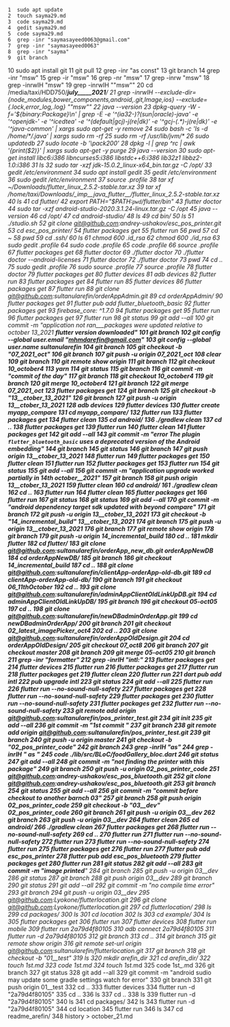     1  sudo apt update
    2  touch sayma29.md
    3  code sayma29.md 
    4  gedit sayma29.md 
    5  code sayma29.md 
    6  grep -inr "saymasayeed0063@gmail.com"
    7  grep -inr "saymasayeed0063"
    8  grep -inr "sayma"
    9  git branch
   10  sudo apt install git
   11  git pull
   12  grep -inr "as const"
   13  git branch
   14  grep -inr "msw"
   15  grep -ir "msw"
   16  grep -nr "msw"
   17  grep -inrw "msw"
   18  grep -inrwIH "msw"
   19  grep -inrwIH "\"msw\""
   20  cd /media/taxi/HDD750/______july_____2021_____/
   21  grep -inrwIH --exclude-dir={node_modules,bower_components,android,.git,Image,ios} --exclude={*.lock,error_log,*.log} "\"msw\""
   22  java --version
   23  dpkg-query -W -f='${binary:Package}\n' | grep -E -e '^(ia32-)?(sun|oracle)-java' -e '^openjdk-' -e '^icedtea' -e '^(default|gcj)-j(re|dk)' -e '^gcj-(.*)-j(re|dk)' -e '^java-common' | xargs sudo apt-get -y remove
   24  sudo bash -c 'ls -d /home/*/.java' | xargs sudo rm -rf
   25  sudo rm -rf /usr/lib/jvm/*
   26  sudo updatedb
   27  sudo locate -b '\pack200'
   28  dpkg -l | grep ^rc | awk '{print($2)}' | xargs sudo apt-get -y purge
   29  java --version
   30  sudo apt-get install libc6:i386 libncurses5:i386 libstdc++6:i386 lib32z1 libbz2-1.0:i386
   31  ls
   32  sudo tar -xzf jdk-15.0.2_linux-x64_bin.tar.gz -C /opt/
   33  gedit /etc/environment
   34  sudo apt install gedit
   35  gedit /etc/environment
   36  sudo gedit /etc/environment
   37  source .profile 
   38  tar xf ~/Downloads/flutter_linux_2.5.2-stable.tar.xz
   39  tar xf /home/taxi/Downloads/_imp__java_flutter__/flutter_linux_2.5.2-stable.tar.xz
   40  ls
   41  cd flutter/
   42  export PATH="$PATH:`pwd`/flutter/bin"
   43  flutter doctor
   44  sudo tar -xzf android-studio-2020.3.1.24-linux.tar.gz -C /opt
   45  java --version
   46  cd /opt/
   47  cd android-studio/
   48  ls
   49  cd bin/
   50  ls
   51  ./studio.sh 
   52  git clone git@github.com:andrey-ushakov/esc_pos_printer.git
   53  cd esc_pos_printer/
   54  flutter packages get
   55  flutter run
   56  pwd
   57  cd ~
   58  pwd
   59  cd .ssh/
   60  ls
   61  chmod 600 .id_rsa
   62  chmod 600 ./id_rsa
   63  sudo gedit .profile 
   64  sudo code .profile 
   65  code .profile 
   66  source .profile 
   67  flutter packages get
   68  flutter doctor
   69  ./flutter doctor
   70  ./flutter doctor --android-licenses
   71  flutter doctor
   72  ./flutter doctor
   73  pwd
   74  cd ..
   75  sudo gedit .profile 
   76  sudo source .profile
   77  source .profile
   78  flutter doctor
   79  flutter packages get
   80  flutter devices
   81  adb devices
   82  flutter run
   83  flutter packages get
   84  flutter run
   85  flutter devices
   86  flutter packages get
   87  flutter run
   88  git clone git@github.com:sultanularefin/orderAppAdmin.git
   89  cd orderAppAdmin/
   90  flutter packages get
   91  flutter pub add flutter_bluetooth_basic
   92  flutter packages get
   93  firebase_core: ^1.7.0
   94  flutter packages get
   95  flutter run
   96  flutter packages get
   97  flutter run
   98  git status
   99  git add --all
  100  git commit -m "application not ran___packages were updated relative to october 13_2021 __flutter version downloaded"
  101  git branch
  102  git config --global user.email "mhmdarefin@gmail.com"
  103  git config --global user.name sultanularefin
  104  git branch
  105  git checkout -b "07_2021_oct"
  106  git branch
  107  git push -u origin 07_2021_oct 
  108  clear
  109  git branch
  110  git remote show origin
  111  git branch
  112  git checkout 10_october4 
  113  yarn
  114  git status
  115  git branch
  116  git commit -m "commit of the day"
  117  git branch
  118  git checkout 10_october4 
  119  git branch
  120  git merge 10_october4 
  121  git branch
  122  git merge 07_2021_oct 
  123  flutter packages get
  124  git branch
  125  git checkout -b "13__ctober_13_2021"
  126  git branch
  127  git push -u origin 13__ctober_13_2021 
  128  adb devices
  129  flutter devices
  130  flutter create myapp_compare
  131  cd myapp_compare/
  132  flutter run
  133  flutter packages get
  134  flutter clean
  135  cd android/
  136  ./gradlew clean
  137  cd ..
  138  flutter packages get
  139  flutter run
  140  flutter clean
  141  flutter packages get
  142  git add --all
  143  git commit -m "error The plugin `flutter_bluetooth_basic` uses a deprecated version of the Android embedding"
  144  git branch
  145  git status
  146  git branch
  147  git push origin 13__ctober_13_2021 
  148  flutter run
  149  flutter packages get
  150  flutter clean
  151  flutter run
  152  flutter packages get
  153  flutter run
  154  git status
  155  git add --all
  156  git commit -m "application upgrade worked partially in 14th october__2021"
  157  git branch
  158  git push origin 13__ctober_13_2021 
  159  flutter clean
  160  cd android/
  161  ./gradlew clean
  162  cd ..
  163  flutter run
  164  flutter clean
  165  flutter packages get
  166  flutter run
  167  git status
  168  git status
  169  git add --all
  170  git commit -m "android dependency target sdk updated with beyond compare"
  171  git branch
  172  git push -u origin 13__ctober_13_2021 
  173  git checkout -b "14_incremental_build" 13__ctober_13_2021 
  174  git branch
  175  git push -u origin 13__ctober_13_2021 
  176  git branch
  177  git remote show origin
  178  git branch
  179  git push -u origin 14_incremental_build 
  180  cd ..
  181  mkdir flutter
  182  cd flutter/
  183  git clone git@github.com:sultanularefin/orderApp_new_db.git orderAppNewDB
  184  cd orderAppNewDB/
  185  git branch
  186  git checkout 14_incremental_build 
  187  cd ..
  188  git clone git@github.com:sultanularefin/clientApp-orderApp-old-db.git
  189  cd clientApp-orderApp-old-db/
  190  git branch
  191  git checkout 06_11thOctober 
  192  cd ..
  193  git clone git@github.com:sultanularefin/adminAppClientOldLinkUpDB.git 
  194  cd adminAppClientOldLinkUpDB/
  195  git branch
  196  git checkout 05-oct05 
  197  cd ..
  198  git clone git@github.com:sultanularefin/newDBadminOrderApp.git
  199  cd newDBadminOrderApp/
  200  git branch
  201  git checkout 02_latest_imagePicker_oct4 
  202  cd ..
  203  git clone git@github.com:sultanularefin/orderAppOldDesign.git
  204  cd orderAppOldDesign/
  205  git checkout 07_oct8 
  206  git branch
  207  git checkout master
  208  git branch
  209  git merge 05-oct05 
  210  git branch
  211  grep -inr "formatter"
  212  grep -inrIH "intl:"
  213  flutter packages get
  214  flutter devices
  215  flutter run
  216  flutter packages get
  217  flutter run
  218  flutter packages get
  219  flutter clean
  220  flutter run
  221  dart pub add intl
  222  pub upgrade intl
  223  git status
  224  git add --all
  225  flutter run
  226  flutter run --no-sound-null-safety
  227  flutter packages get
  228  flutter run --no-sound-null-safety
  229  flutter packages get
  230  flutter run --no-sound-null-safety
  231  flutter packages get
  232  flutter run --no-sound-null-safety
  233  git remote add origin git@github.com:sultanularefin/pos_printer_test.git
  234  git init
  235  git add --all
  236  git commit -m "1st commit "
  237  git branch
  238  git remote add origin git@github.com:sultanularefin/pos_printer_test.git
  239  git branch
  240  git push -u origin master
  241  git checkout -b "02_pos_printer_code"
  242  git branch
  243  grep -inrIH "as"
  244  grep -inrIH " as "
  245  code ./lib/src/BLoC/foodGallery_bloc.dart
  246  git status
  247  git add --all
  248  git commit -m "not finding the printer with this package"
  249  git branch
  250  git push -u origin 02_pos_printer_code 
  251  git@github.com:andrey-ushakov/esc_pos_bluetooth.git
  252  git clone git@github.com:andrey-ushakov/esc_pos_bluetooth.git
  253  git branch
  254  git status
  255  git add --all
  256  git commit -m "commit before checkout to another barnch 03"
  257  git branch
  258  git push origin 02_pos_printer_code 
  259  git checkout -b "03__dev" 02_pos_printer_code 
  260  git branch
  261  git push -u origin 03__dev 
  262  git branch
  263  git push -u origin 03__dev 
  264  flutter clean
  265  cd android/
  266  ./gradlew clean
  267  flutter packages get
  268  flutter run --no-sound-null-safety
  269  cd ..
  270  flutter run
  271  flutter run --no-sound-null-safety
  272  flutter run
  273  flutter run --no-sound-null-safety
  274  flutter run
  275  flutter packages get
  276  flutter run
  277  flutter pub add esc_pos_printer
  278  flutter pub add esc_pos_bluetooth
  279  flutter packages get
  280  flutter run
  281  git status
  282  git add --all
  283  git commit -m "image printed__"
  284  git branch
  285  git push -u origin 03__dev 
  286  git status
  287  git branch
  288  git push origin 03__dev 
  289  git branch
  290  git status
  291  git add --all
  292  git commit -m "no compile time error"
  293  git branch
  294  git push -u origin 03__dev 
  295  git@github.com:Lyokone/flutterlocation.git
  296  git clone git@github.com:Lyokone/flutterlocation.git
  297  cd flutterlocation/
  298  ls
  299  cd packages/
  300  ls
  301  cd location
  302  ls
  303  cd example/
  304  ls
  305  flutter packages get
  306  flutter run
  307  flutter devices
  308  flutter run mobile
  309  flutter run 2a79d4f80105
  310  adb connect 2a79d4f80105
  311  flutter run -d 2a79d4f80105
  312  git branch
  313  cd ..
  314  git branch
  315  git remote show origin 
  316  git remote set-url origin git@github.com:sultanularefin/flutterlocation.git
  317  git branch
  318  git checkout -b "01__test"
  319  ls
  320  mkdir arefin_dir
  321  cd arefin_dir/
  322  touch 1st.md
  323  code 1st.md 
  324  touch 1st_.md
  325  code 1st_.md 
  326  git branch
  327  git status
  328  git add --all
  329  git commit -m "android sudio may update some gradle settings watch for error"
  330  git branch
  331  git push origin 01__test 
  332  cd ..
  333  flutter devices
  334  flutter run -d "2a79d4f80105"
  335  cd ..
  336  ls
  337  cd ..
  338  ls
  339  flutter run -d "2a79d4f80105"
  340  ls
  341  cd packages/
  342  ls
  343  flutter run -d "2a79d4f80105"
  344  cd location
  345  flutter run
  346  ls
  347  cd readme_arefin/
  348  history > october_21.md
